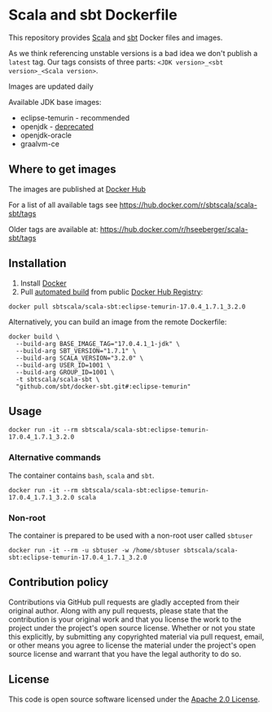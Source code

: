 # Scala and sbt Dockerfile

This repository provides [Scala](http://www.scala-lang.org) and [sbt](http://www.scala-sbt.org) Docker files and images.

As we think referencing unstable versions is a bad idea we don't publish a `latest` tag. Our tags consists of three parts: `<JDK version>_<sbt version>_<Scala version>`.

Images are updated daily

Available JDK base images:
* eclipse-temurin - recommended
* openjdk - [deprecated](https://hub.docker.com/_/openjdk?tab=description)
* openjdk-oracle
* graalvm-ce

## Where to get images

The images are published at [Docker Hub](https://hub.docker.com/u/sbtscala)

For a list of all available tags see https://hub.docker.com/r/sbtscala/scala-sbt/tags

Older tags are available at: https://hub.docker.com/r/hseeberger/scala-sbt/tags

## Installation ##

1. Install [Docker](https://www.docker.com)
2. Pull [automated build](https://hub.docker.com/r/sbtscala/scala-sbt/) from public [Docker Hub Registry](https://registry.hub.docker.com):
```
docker pull sbtscala/scala-sbt:eclipse-temurin-17.0.4_1.7.1_3.2.0
```
Alternatively, you can build an image from the remote Dockerfile:
```
docker build \
  --build-arg BASE_IMAGE_TAG="17.0.4.1_1-jdk" \
  --build-arg SBT_VERSION="1.7.1" \
  --build-arg SCALA_VERSION="3.2.0" \
  --build-arg USER_ID=1001 \
  --build-arg GROUP_ID=1001 \
  -t sbtscala/scala-sbt \
  "github.com/sbt/docker-sbt.git#:eclipse-temurin"
```

## Usage ##

```
docker run -it --rm sbtscala/scala-sbt:eclipse-temurin-17.0.4_1.7.1_3.2.0
```

### Alternative commands ###
The container contains `bash`, `scala` and `sbt`.

```
docker run -it --rm sbtscala/scala-sbt:eclipse-temurin-17.0.4_1.7.1_3.2.0 scala
```

### Non-root ###
The container is prepared to be used with a non-root user called `sbtuser`

```
docker run -it --rm -u sbtuser -w /home/sbtuser sbtscala/scala-sbt:eclipse-temurin-17.0.4_1.7.1_3.2.0
```

## Contribution policy ##

Contributions via GitHub pull requests are gladly accepted from their original author. Along with any pull requests, please state that the contribution is your original work and that you license the work to the project under the project's open source license. Whether or not you state this explicitly, by submitting any copyrighted material via pull request, email, or other means you agree to license the material under the project's open source license and warrant that you have the legal authority to do so.


## License ##

This code is open source software licensed under the [Apache 2.0 License]("http://www.apache.org/licenses/LICENSE-2.0.html").
